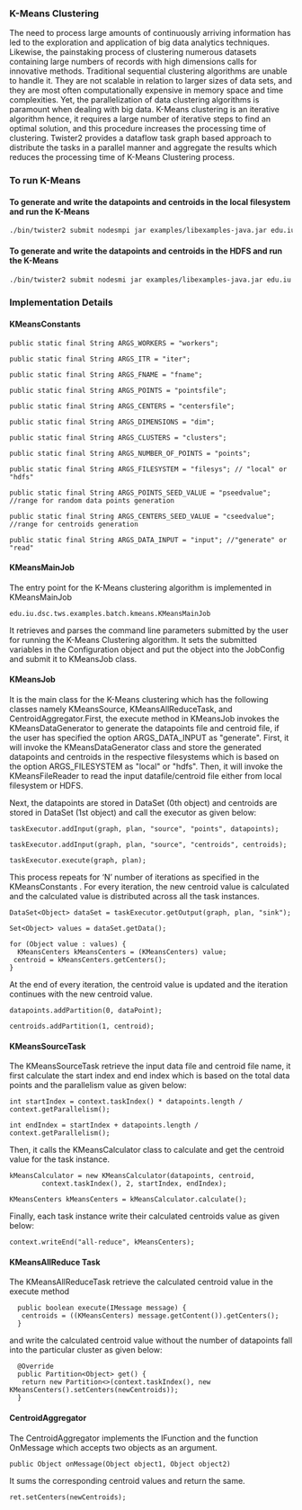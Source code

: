 ### K-Means Clustering

The need to process large amounts of continuously arriving information has led to the exploration 
and application of big data analytics techniques. Likewise, the painstaking process of clustering 
numerous datasets containing large numbers of records with high dimensions calls for innovative 
methods. Traditional sequential clustering algorithms are unable to handle it. They are not scalable
in relation to larger sizes of data sets, and they are most often computationally expensive in 
memory space and time complexities. Yet, the parallelization of data clustering algorithms is 
paramount when dealing with big data. K-Means clustering is an iterative algorithm hence, it  requires 
a large number of iterative steps to find an optimal solution, and this procedure increases the 
processing time of clustering. Twister2 provides a dataflow task graph based approach to distribute 
the tasks in a parallel manner and aggregate the results which reduces the processing time of K-Means 
Clustering process. 

### To run K-Means

#### To generate and write the datapoints and centroids in the local filesystem and run the K-Means 

```bash
./bin/twister2 submit nodesmpi jar examples/libexamples-java.jar edu.iu.dsc.tws.examples.batch.kmeans.KMeansJobMain -workers 4 -iter 2 -dim 2 -clusters 4 -fname /home/kgovind/input.txt -pointsfile /home/kgovind/kinput.txt -centersfile /home/kgovind/kcentroid.txt -points 100 -filesys local -minvalue 100 -maxvalue 500 -input generate
```
#### To generate and write the datapoints and centroids in the HDFS and run the K-Means 

```bash
./bin/twister2 submit nodesmi jar examples/libexamples-java.jar edu.iu.dsc.tws.examples.batch.kmeans.KMeansJobMain -workers 4 -iter 2 -dim 2 -clusters 4 -fname /home/kgovind/input.txt -pointsfile /home/kgovind/kinput.txt -centersfile /home/kgovind/kcentroid.txt -points 100 -filesys hdfs -pseedvalue 100 -cseedvalue 200 -input generate
```
### Implementation Details

#### KMeansConstants
    
    public static final String ARGS_WORKERS = "workers";
    
    public static final String ARGS_ITR = "iter";
    
    public static final String ARGS_FNAME = "fname";
    
    public static final String ARGS_POINTS = "pointsfile";
    
    public static final String ARGS_CENTERS = "centersfile";
    
    public static final String ARGS_DIMENSIONS = "dim";
    
    public static final String ARGS_CLUSTERS = "clusters";
    
    public static final String ARGS_NUMBER_OF_POINTS = "points";
      
    public static final String ARGS_FILESYSTEM = "filesys"; // "local" or "hdfs"
    
    public static final String ARGS_POINTS_SEED_VALUE = "pseedvalue"; //range for random data points generation
    
    public static final String ARGS_CENTERS_SEED_VALUE = "cseedvalue"; //range for centroids generation
        
    public static final String ARGS_DATA_INPUT = "input"; //"generate" or "read"
    
#### KMeansMainJob
    
The entry point for the K-Means clustering algorithm is implemented in KMeansMainJob

    edu.iu.dsc.tws.examples.batch.kmeans.KMeansMainJob
    
It retrieves and parses the command line parameters submitted by the user for running the K-Means 
Clustering algorithm. It sets the submitted variables in the Configuration object and put the object
into the JobConfig and submit it to KMeansJob class. 

#### KMeansJob
It is the main class for the K-Means clustering which has the following classes namely KMeansSource, 
KMeansAllReduceTask, and CentroidAggregator.First, the execute method in KMeansJob invokes the 
KMeansDataGenerator to generate the datapoints file and centroid file, if the user has specified the
option ARGS_DATA_INPUT as "generate". First, it will invoke the KMeansDataGenerator class and store
the generated datapoints and centroids in the respective filesystems which is based on the option
ARGS_FILESYSTEM as "local" or "hdfs". Then, it will invoke the KMeansFileReader to read the input 
datafile/centroid file either from local filesystem or HDFS.

Next, the datapoints are stored in DataSet (0th object) and centroids are stored in DataSet (1st object) 
and call the executor as given below:

    taskExecutor.addInput(graph, plan, "source", "points", datapoints);
    
    taskExecutor.addInput(graph, plan, "source", "centroids", centroids);
    
    taskExecutor.execute(graph, plan);
 
This process repeats for ‘N’ number of iterations as specified in the KMeansConstants . For every 
iteration, the new centroid value is calculated and the calculated value is distributed across all 
the task instances.

    DataSet<Object> dataSet = taskExecutor.getOutput(graph, plan, "sink");
   
    Set<Object> values = dataSet.getData();
    
    for (Object value : values) {
      KMeansCenters kMeansCenters = (KMeansCenters) value;
     centroid = kMeansCenters.getCenters();  
    }
 
At the end of every iteration, the centroid value is updated and the iteration continues with the 
new centroid value.

    datapoints.addPartition(0, dataPoint);
    
    centroids.addPartition(1, centroid); 

#### KMeansSourceTask 
The KMeansSourceTask retrieve the input data file and centroid file name, it first calculate 
the start index and end index which is based on the total data points and the parallelism value as
given below:

    int startIndex = context.taskIndex() * datapoints.length / context.getParallelism();
    
    int endIndex = startIndex + datapoints.length / context.getParallelism();
 
Then, it calls the KMeansCalculator class to calculate and get the centroid value for the task 
instance.

    kMeansCalculator = new KMeansCalculator(datapoints, centroid,
            context.taskIndex(), 2, startIndex, endIndex);
    
    KMeansCenters kMeansCenters = kMeansCalculator.calculate();
    
Finally, each task instance write their calculated centroids value as given below:

    context.writeEnd("all-reduce", kMeansCenters);
    
    
#### KMeansAllReduce Task
The KMeansAllReduceTask retrieve the calculated centroid value in the execute method

      public boolean execute(IMessage message) {
       centroids = ((KMeansCenters) message.getContent()).getCenters();
      }

and write the calculated centroid value without the number of datapoints fall into the particular
cluster as given below: 
      
      @Override
      public Partition<Object> get() {
       return new Partition<>(context.taskIndex(), new KMeansCenters().setCenters(newCentroids));
      }

#### CentroidAggregator

The CentroidAggregator implements the IFunction and the function OnMessage which accepts two objects 
as an argument.

    public Object onMessage(Object object1, Object object2)
    
It sums the corresponding centroid values and return the same.

    ret.setCenters(newCentroids); 



